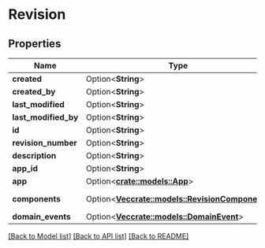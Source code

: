 # Revision

## Properties

Name | Type | Description | Notes
------------ | ------------- | ------------- | -------------
**created** | Option<**String**> |  | [optional]
**created_by** | Option<**String**> |  | [optional]
**last_modified** | Option<**String**> |  | [optional]
**last_modified_by** | Option<**String**> |  | [optional]
**id** | Option<**String**> |  | [optional]
**revision_number** | Option<**String**> |  | [optional]
**description** | Option<**String**> |  | [optional]
**app_id** | Option<**String**> |  | [optional]
**app** | Option<[**crate::models::App**](App.md)> |  | [optional]
**components** | Option<[**Vec<crate::models::RevisionComponent>**](RevisionComponent.md)> |  | [optional][readonly]
**domain_events** | Option<[**Vec<crate::models::DomainEvent>**](DomainEvent.md)> |  | [optional]

[[Back to Model list]](../README.md#documentation-for-models) [[Back to API list]](../README.md#documentation-for-api-endpoints) [[Back to README]](../README.md)



